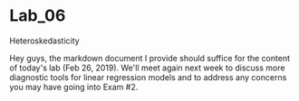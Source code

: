 # Lab_06
Heteroskedasticity

Hey guys, the markdown document I provide should suffice for the content of today's lab (Feb 26, 2019). We'll meet again next week to discuss more diagnostic tools for linear regression models and to address any concerns you may have going into Exam #2. 
